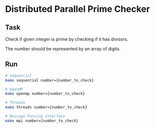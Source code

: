 # Distributed Parallel Prime Checker

## Task

Check if given integer is prime by checking if it has divisors. 

The number should be represented by an array of digits.

## Run
```bash
# Sequential
make sequential number={number_to_check}
```
```bash
# OpenMP
make openmp number={number_to_check}
```
```bash
# Threads
make threads number={number_to_check}
```
```bash
# Message Passing Interface
make mpi number={number_to_check}
```
